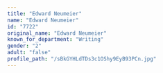 ```yaml
---
title: "Edward Neumeier"
name: "Edward Neumeier"
id: "7722"
original_name: "Edward Neumeier"
known_for_department: "Writing"
gender: "2"
adult: "false"
profile_path: "/sBkGYHLdTDs3c1OShy9EyB93PCn.jpg"
---
```

